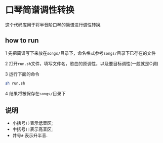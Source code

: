 # 口琴简谱调性转换

这个代码库用于将半音阶口琴的简谱进行调性转换.

## how to run

1 先把简谱写下来放在`songs/`目录下，命名格式参考`songs/`目录下已存在的文件

2 打开`run.sh`文件，填写文件名，歌曲的原调性，以及要目标调性(一般就是C调)

3 运行下面的命令

```bash
sh run.sh 
```

4 结果将被保存在`songs/`目录下


## 说明

* 小括号`()`表示低音区; 
* 中括号`[]`表示高音区;
* 井号`#` 表示升半音.
